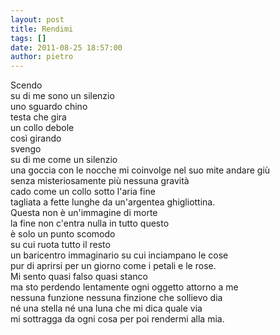 ```yaml
---
layout: post
title: Rendimi
tags: []
date: 2011-08-25 18:57:00
author: pietro
---
```

<div dir="ltr" style="text-align: left">Scendo<br/>su di me sono un silenzio<br/>uno sguardo chino<br/>testa che gira<br/>un collo debole<br/>così girando<br/>svengo<br/>su di me come un silenzio<br/>una goccia con le nocche mi coinvolge nel suo mite andare giù<br/>senza misteriosamente più nessuna gravità<br/>cado come un collo sotto l'aria fine<br/>tagliata a fette lunghe da un'argentea ghigliottina.<br/>Questa non è un'immagine di morte<br/>la fine non c'entra nulla in tutto questo<br/>è solo un punto scomodo<br/>su cui ruota tutto il resto<br/>un baricentro immaginario su cui inciampano le cose<br/>pur di aprirsi per un giorno come i petali e le rose.<br/>Mi sento quasi falso quasi stanco<br/>ma sto perdendo lentamente ogni oggetto attorno a me<br/>nessuna funzione nessuna finzione che sollievo dia<br/>né una stella né una luna che mi dica quale via<br/>mi sottragga da ogni cosa per poi rendermi alla mia.<br/>
